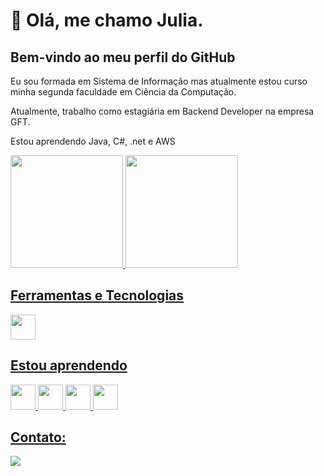 # 👋 Olá, me chamo Julia. 
## Bem-vindo ao meu perfil do GitHub
<p>Eu sou formada em Sistema de Informação mas atualmente estou curso minha segunda faculdade em Ciência da Computação.</p>
<p>Atualmente, trabalho como estagiária em Backend Developer na empresa GFT.</p>
<p>Estou aprendendo Java, C#, .net e AWS</p>

<div>
<a href="https://github.com/juliafigueira">
<img loading="lazy" height="180em" src="https://github-readme-stats.vercel.app/api/top-langs/?username=juliafigueira&layout=compact&langs_count=7&theme=dracula"/>
<img loading="lazy" height="180em" src="https://github-readme-stats.vercel.app/api?username=juliafigueira&show_icons=true&theme=dracula&include_all_commits=true&count_private=true"/>
</div>

## Ferramentas e Tecnologias
<img loading="lazy" src="https://cdn.jsdelivr.net/gh/devicons/devicon/icons/git/git-original.svg" width="40" height="40"/>

## Estou aprendendo
<div>
  <img src="https://cdn.jsdelivr.net/gh/devicons/devicon@latest/icons/amazonwebservices/amazonwebservices-original-wordmark.svg" width="40" height="40"/>
  <img src="https://cdn.jsdelivr.net/gh/devicons/devicon@latest/icons/java/java-original-wordmark.svg" width="40" height="40"/> 
  <img src="https://cdn.jsdelivr.net/gh/devicons/devicon@latest/icons/csharp/csharp-original.svg" width="40" height="40"/>
  <img src="https://cdn.jsdelivr.net/gh/devicons/devicon@latest/icons/dot-net/dot-net-original-wordmark.svg" width="40" height="40"/>
</div>

## Contato:
<div>
<a href="https://www.linkedin.com/in/juliairacema" target="_blank"><img loading="lazy" src="https://img.shields.io/badge/-LinkedIn-%230077B5?style=for-the-badge&logo=linkedin&logoColor=white" target="_blank"></a>   
</div>
         


